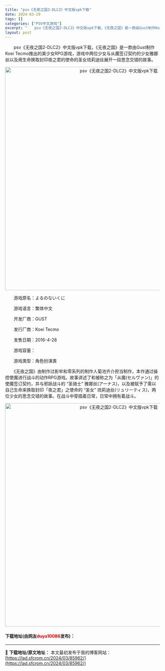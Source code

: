 ```yaml
---
title: "psv《无夜之国2-DLC2》中文版vpk下载"
date: 2024-03-29
tags: []
categories: ["PSV中文游戏"]
excerpt: "　　psv《无夜之国2-DLC2》中文版vpk下载，《无夜之国》是一款由Gust制作Koei Tecmo推出的美少女RPG游戏，游戏中两位少女与从魔签订契约的少女雅娜丝以及用生命换取封印夜之君的使命的圣女琉莉迪丝展开一段思念交错的故事。 　　游戏原名：よるのないくに 　　游戏语言：繁体中文 　　开发&hellip;"
layout: post
---
```


 <p>　　psv《无夜之国2-DLC2》中文版vpk下载，《无夜之国》是一款由Gust制作Koei Tecmo推出的美少女RPG游戏，游戏中两位少女与从魔签订契约的少女雅娜丝以及用生命换取封印夜之君的使命的圣女琉莉迪丝展开一段思念交错的故事。</p> <p align="center"><img align="" border="0" src="https://lad.sfcrom.cn/wp-content/uploads/2024/03/20240329_66066af2a58df.png" width="724" alt="psv《无夜之国2-DLC2》中文版vpk下载" /></p> <p>　　游戏原名：よるのないくに</p> <p>　　游戏语言：繁体中文</p> <p>　　开发厂商：GUST</p> <p>　　发行厂商：Koei Tecmo</p> <p>　　发售日期：2016-4-28</p> <p>　　游戏容量：</p> <p>　　游戏类型：角色扮演类</p> <p>　　《无夜之国》由制作过影牢和零系列的制作人菊池齐介担当制作，本作通过操控使魔进行战斗的动作RPG游戏。故事讲述了和被称之为「从魔(セルヴァン)」的使魔签订契约，并与邪妖战斗的 &ldquo;圣骑士&rdquo; 雅娜丝(アーナス)，以及被赋予了需以自己生命来换取封印「夜之君」之使命的 &ldquo;圣女&rdquo; 琉莉迪丝(リュリーティス)，两位少女的思念交错的故事。在战斗中穿插着日常，日常中拥有着战斗。</p> <p align="center"><img align="" border="0" src="https://lad.sfcrom.cn/wp-content/uploads/2024/03/20240329_66066af5b49e2.png" width="724" alt="psv《无夜之国2-DLC2》中文版vpk下载" /></p> <p><h4>下载地址(由网友<font color="red">duya10086</font>发布)：</h4></p> 

---
📖 **下载地址/原文地址：** 本文最初发布于我的博客网站：[https://lad.sfcrom.cn/2024/03/85962/](https://lad.sfcrom.cn/2024/03/85962/)
